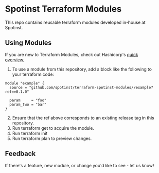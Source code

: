 # Spotinst Terraform Modules
This repo contains reusable terraform modules developed in-house at Spotinst.

## Using Modules
If you are new to Terraform Modules, check out Hashicorp's [quick overview.](https://learn.hashicorp.com/terraform/getting-started/modules)

1. To use a module from this repository, add a block like the following to your terraform code:
```
module "example" {
  source = "github.com/spotinst/terraform-spotinst-modules//example?ref=v0.1.0"

  param     = "foo"
  param_two = "bar"
}
```
2. Ensure that the ref above corresponds to an existing release tag in this repository.
3. Run terraform get to acquire the module.
4. Run terraform init
5. Run terraform plan to preview changes.

## Feedback
If there's a feature, new module, or change you'd like to see - let us know! 